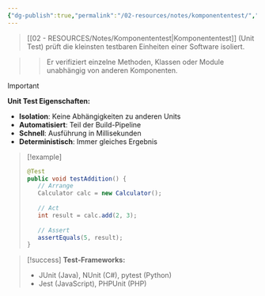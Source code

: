 ```yaml
---
{"dg-publish":true,"permalink":"/02-resources/notes/komponententest/","tags":["testing/unit","qualitaetssicherung/modul"],"noteIcon":"","updated":"2025-09-16T23:41:26.000+02:00"}
---
```



>[[02 - RESOURCES/Notes/Komponententest\|Komponententest]] (Unit Test) prüft die kleinsten testbaren Einheiten einer Software isoliert.

>>Er verifiziert einzelne Methoden, Klassen oder Module unabhängig von anderen Komponenten.

>[!important] 
>**Unit Test Eigenschaften:**
>- **Isolation**: Keine Abhängigkeiten zu anderen Units
>- **Automatisiert**: Teil der Build-Pipeline
>- **Schnell**: Ausführung in Millisekunden
>- **Deterministisch**: Immer gleiches Ergebnis

>[!example] 
>```java
>@Test
>public void testAddition() {
>    // Arrange
>    Calculator calc = new Calculator();
>    
>    // Act
>    int result = calc.add(2, 3);
>    
>    // Assert
>    assertEquals(5, result);
>}
>```

>[!success] 
>**Test-Frameworks:**
>- JUnit (Java), NUnit (C#), pytest (Python)
>- Jest (JavaScript), PHPUnit (PHP)